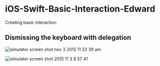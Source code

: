# iOS-Swift-Basic-Interaction-Edward
Creating basic interaction

## Dismissing the keyboard with delegation
![simulator screen shot nov 3 2015 11 23 39 am](https://cloud.githubusercontent.com/assets/414554/10900680/ad296a92-821d-11e5-95c7-8ec2187d8e62.png)


![simulator screen shot 2015 11 3 8 57 41](https://cloud.githubusercontent.com/assets/12381283/10908560/94704a0c-826d-11e5-9ac1-5a8f3e01291c.png)
